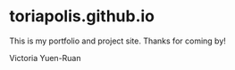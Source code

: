 # toriapolis.github.io

This is my portfolio and project site. 
Thanks for coming by! 

Victoria Yuen-Ruan 
